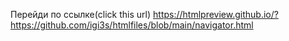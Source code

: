 Перейди по ссылке(click this url)
https://htmlpreview.github.io/?https://github.com/igi3s/htmlfiles/blob/main/navigator.html
